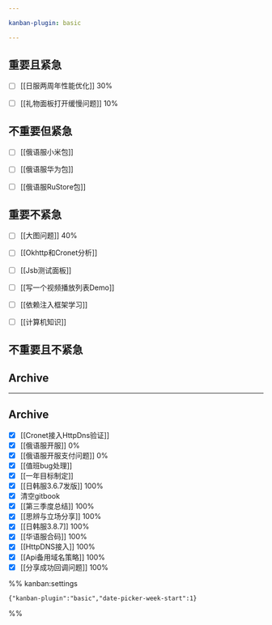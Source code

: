 ```yaml
---

kanban-plugin: basic

---
```


## 重要且紧急

- [ ] [[日服两周年性能优化]]  30%
- [ ] [[礼物面板打开缓慢问题]] 10%


## 不重要但紧急

- [ ] [[俄语服小米包]]
- [ ] [[俄语服华为包]]
- [ ] [[俄语服RuStore包]]


## 重要不紧急

- [ ] [[大图问题]] 40%
- [ ] [[Okhttp和Cronet分析]]
- [ ] [[Jsb测试面板]]
- [ ] [[写一个视频播放列表Demo]]
- [ ] [[依赖注入框架学习]]
- [ ] [[计算机知识]]


## 不重要且不紧急



## Archive



***

## Archive

- [x] [[Cronet接入HttpDns验证]]
- [x] [[俄语服开服]] 0%
- [x] [[俄语服开服支付问题]] 0%
- [x] [[值班bug处理]]
- [x] [[一年目标制定]]
- [x] [[日韩服3.6.7发版]] 100%
- [x] 清空gitbook
- [x] [[第三季度总结]] 100%
- [x] [[思辨与立场分享]] 100%
- [x] [[日韩服3.8.7]]  100%
- [x] [[华语服合码]]  100%
- [x] [[HttpDNS接入]] 100%
- [x] [[Api备用域名策略]] 100%
- [x] [[分享成功回调问题]] 100%

%% kanban:settings
```
{"kanban-plugin":"basic","date-picker-week-start":1}
```
%%
